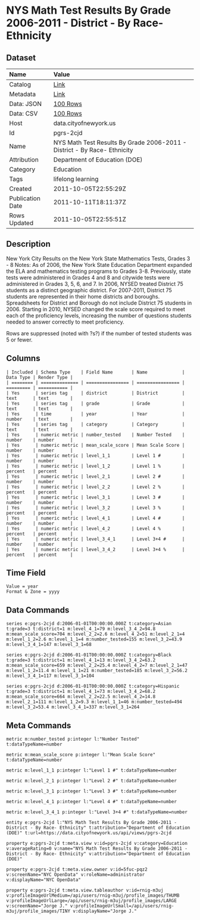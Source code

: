 # NYS Math Test Results By Grade 2006-2011 - District - By Race- Ethnicity

## Dataset

| Name | Value |
| :--- | :---- |
| Catalog | [Link](https://catalog.data.gov/dataset/nys-math-test-results-by-grade-2006-2011-district-by-race-ethnicity-0058b) |
| Metadata | [Link](https://data.cityofnewyork.us/api/views/pgrs-2cjd) |
| Data: JSON | [100 Rows](https://data.cityofnewyork.us/api/views/pgrs-2cjd/rows.json?max_rows=100) |
| Data: CSV | [100 Rows](https://data.cityofnewyork.us/api/views/pgrs-2cjd/rows.csv?max_rows=100) |
| Host | data.cityofnewyork.us |
| Id | pgrs-2cjd |
| Name | NYS Math Test Results By Grade 2006-2011 - District - By Race- Ethnicity |
| Attribution | Department of Education (DOE) |
| Category | Education |
| Tags | lifelong learning |
| Created | 2011-10-05T22:55:29Z |
| Publication Date | 2011-10-11T18:11:37Z |
| Rows Updated | 2011-10-05T22:55:51Z |

## Description

New York City Results on the New York State Mathematics Tests, Grades 3 - 8
Notes:
As of 2006, the New York State Education Department expanded the ELA and mathematics testing programs to Grades 3-8. Previously, state tests were administered in Grades 4 and 8 and citywide tests were administered in Grades 3, 5, 6, and 7.
In 2006, NYSED treated District 75 students as a distinct geographic district. For 2007-2011, District 75 students are represented in their home districts and boroughs. Spreadsheets for District and Borough do not include District 75 students in 2006.
Starting in 2010, NYSED changed the scale score required to meet each of the proficiency levels, increasing the number of questions students needed to answer correctly to meet proficiency.

Rows are suppressed (noted with ?s?) if the number of tested students was 5 or fewer.

## Columns

```ls
| Included | Schema Type    | Field Name       | Name             | Data Type | Render Type |
| ======== | ============== | ================ | ================ | ========= | =========== |
| Yes      | series tag     | district         | District         | text      | text        |
| Yes      | series tag     | grade            | Grade            | text      | text        |
| Yes      | time           | year             | Year             | number    | text        |
| Yes      | series tag     | category         | Category         | text      | text        |
| Yes      | numeric metric | number_tested    | Number Tested    | number    | number      |
| Yes      | numeric metric | mean_scale_score | Mean Scale Score | number    | number      |
| Yes      | numeric metric | level_1_1        | Level 1 #        | number    | number      |
| Yes      | numeric metric | level_1_2        | Level 1 %        | percent   | percent     |
| Yes      | numeric metric | level_2_1        | Level 2 #        | number    | number      |
| Yes      | numeric metric | level_2_2        | Level 2 %        | percent   | percent     |
| Yes      | numeric metric | level_3_1        | Level 3 #        | number    | number      |
| Yes      | numeric metric | level_3_2        | Level 3 %        | percent   | percent     |
| Yes      | numeric metric | level_4_1        | Level 4 #        | number    | number      |
| Yes      | numeric metric | level_4_2        | Level 4 %        | percent   | percent     |
| Yes      | numeric metric | level_3_4_1      | Level 3+4 #      | number    | number      |
| Yes      | numeric metric | level_3_4_2      | Level 3+4 %      | percent   | percent     |
```

## Time Field

```ls
Value = year
Format & Zone = yyyy
```

## Data Commands

```ls
series e:pgrs-2cjd d:2006-01-01T00:00:00.000Z t:category=Asian t:grade=3 t:district=1 m:level_4_1=79 m:level_3_4_2=94.8 m:mean_scale_score=704 m:level_2_2=2.6 m:level_4_2=51 m:level_2_1=4 m:level_1_2=2.6 m:level_1_1=4 m:number_tested=155 m:level_3_2=43.9 m:level_3_4_1=147 m:level_3_1=68

series e:pgrs-2cjd d:2006-01-01T00:00:00.000Z t:category=Black t:grade=3 t:district=1 m:level_4_1=13 m:level_3_4_2=63.2 m:mean_scale_score=659 m:level_2_2=25.4 m:level_4_2=7 m:level_2_1=47 m:level_1_2=11.4 m:level_1_1=21 m:number_tested=185 m:level_3_2=56.2 m:level_3_4_1=117 m:level_3_1=104

series e:pgrs-2cjd d:2006-01-01T00:00:00.000Z t:category=Hispanic t:grade=3 t:district=1 m:level_4_1=73 m:level_3_4_2=68.2 m:mean_scale_score=664 m:level_2_2=22.5 m:level_4_2=14.8 m:level_2_1=111 m:level_1_2=9.3 m:level_1_1=46 m:number_tested=494 m:level_3_2=53.4 m:level_3_4_1=337 m:level_3_1=264
```

## Meta Commands

```ls
metric m:number_tested p:integer l:"Number Tested" t:dataTypeName=number

metric m:mean_scale_score p:integer l:"Mean Scale Score" t:dataTypeName=number

metric m:level_1_1 p:integer l:"Level 1 #" t:dataTypeName=number

metric m:level_2_1 p:integer l:"Level 2 #" t:dataTypeName=number

metric m:level_3_1 p:integer l:"Level 3 #" t:dataTypeName=number

metric m:level_4_1 p:integer l:"Level 4 #" t:dataTypeName=number

metric m:level_3_4_1 p:integer l:"Level 3+4 #" t:dataTypeName=number

entity e:pgrs-2cjd l:"NYS Math Test Results By Grade 2006-2011 - District - By Race- Ethnicity" t:attribution="Department of Education (DOE)" t:url=https://data.cityofnewyork.us/api/views/pgrs-2cjd

property e:pgrs-2cjd t:meta.view v:id=pgrs-2cjd v:category=Education v:averageRating=0 v:name="NYS Math Test Results By Grade 2006-2011 - District - By Race- Ethnicity" v:attribution="Department of Education (DOE)"

property e:pgrs-2cjd t:meta.view.owner v:id=5fuc-pqz2 v:screenName="NYC OpenData" v:roleName=administrator v:displayName="NYC OpenData"

property e:pgrs-2cjd t:meta.view.tableauthor v:id=rnig-m3uj v:profileImageUrlMedium=/api/users/rnig-m3uj/profile_images/THUMB v:profileImageUrlLarge=/api/users/rnig-m3uj/profile_images/LARGE v:screenName="Jorge J." v:profileImageUrlSmall=/api/users/rnig-m3uj/profile_images/TINY v:displayName="Jorge J."
```